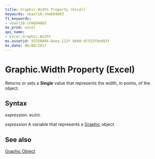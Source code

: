 ```yaml
---
title: Graphic.Width Property (Excel)
keywords: vbaxl10.chm694083
f1_keywords:
- vbaxl10.chm694083
ms.prod: excel
api_name:
- Excel.Graphic.Width
ms.assetid: 91558084-6eea-112f-b660-df353f9e893f
ms.date: 06/08/2017
---
```



# Graphic.Width Property (Excel)

Returns or sets a  **Single** value that represents the width, in points, of the object.


## Syntax

 _expression_. `Width`

 _expression_ A variable that represents a [Graphic](Excel.Graphic.md) object.


## See also


[Graphic Object](Excel.Graphic.md)

